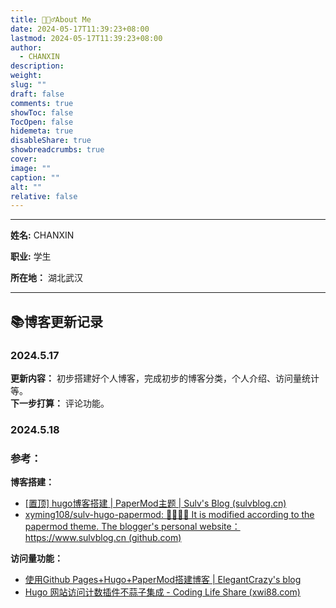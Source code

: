```yaml
---
title: 🙋🏻‍♂️About Me
date: 2024-05-17T11:39:23+08:00
lastmod: 2024-05-17T11:39:23+08:00
author:
  - CHANXIN
description: 
weight: 
slug: ""
draft: false
comments: true
showToc: false
TocOpen: false
hidemeta: true
disableShare: true
showbreadcrumbs: true
cover: 
image: ""
caption: ""
alt: ""
relative: false
---
```

---

**姓名:** CHANXIN  

**职业:** 学生  

**所在地：** 湖北武汉

----
## 📚博客更新记录
### 2024.5.17
**更新内容：** 初步搭建好个人博客，完成初步的博客分类，个人介绍、访问量统计等。  
**下一步打算：** 评论功能。  

### 2024.5.18

### 参考：
**博客搭建：**  
- [[置顶] hugo博客搭建 | PaperMod主题 | Sulv's Blog (sulvblog.cn)](https://www.sulvblog.cn/posts/blog/build_hugo/)
- [xyming108/sulv-hugo-papermod: 👏🏻👏🏻 It is modified according to the papermod theme. The blogger's personal website：https://www.sulvblog.cn (github.com)](https://github.com/xyming108/sulv-hugo-papermod/tree/main)  

**访问量功能：**   
- [使用Github Pages+Hugo+PaperMod搭建博客 | ElegantCrazy's blog](https://www.elegantcrazy.com/posts/blog/build-blog-with-github-pages-hugo-and-papermod/)  
- [Hugo 网站访问计数插件不蒜子集成 - Coding Life Share (xwi88.com)](https://xwi88.com/hugo-plugin-busuanzi/)  
